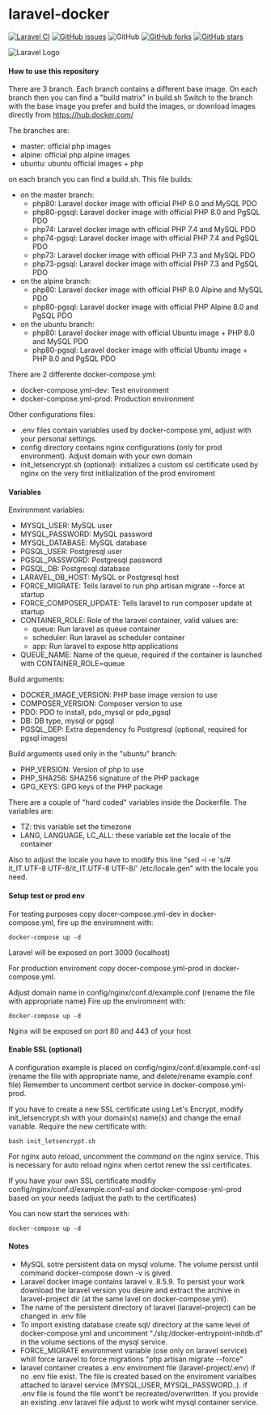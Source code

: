 # laravel-docker

[![Laravel CI](https://github.com/garutilorenzo/laravel-docker/actions/workflows/ci.yml/badge.svg)](https://github.com/garutilorenzo/laravel-docker/actions/workflows/ci.yml)
[![GitHub issues](https://img.shields.io/github/issues/garutilorenzo/laravel-docker)](https://github.com/garutilorenzo/laravel-docker/issues)
![GitHub](https://img.shields.io/github/license/garutilorenzo/laravel-docker)
[![GitHub forks](https://img.shields.io/github/forks/garutilorenzo/laravel-docker)](https://github.com/garutilorenzo/laravel-docker/network)
[![GitHub stars](https://img.shields.io/github/stars/garutilorenzo/laravel-docker)](https://github.com/garutilorenzo/laravel-docker/stargazers)

![Laravel Logo](https://garutilorenzo.github.io/images/laravel.png)

#### How to use this repository

There are 3 branch. Each branch contains a different base image.
On each branch then you can find a "build matrix" in build.sh
Switch to the branch with the base image you prefer and build the images, or download images directly from https://hub.docker.com/

The branches are:

* master: official php images
* alpine: official php alpine images
* ubuntu: ubuntu official images + php

on each branch you can find a build.sh. This file builds:

* on the master branch:
  * php80: Laravel docker image with official PHP 8.0 and MySQL PDO
  * php80-pgsql: Laravel docker image with official PHP 8.0 and PgSQL PDO
  * php74: Laravel docker image with official PHP 7.4 and MySQL PDO
  * php74-pgsql: Laravel docker image with official PHP 7.4 and PgSQL PDO
  * php73: Laravel docker image with official PHP 7.3 and MySQL PDO
  * php73-pgsql: Laravel docker image with official PHP 7.3 and PgSQL PDO
* on the alpine branch:
  * php80: Laravel docker image with official PHP 8.0 Alpine and MySQL PDO
  * php80-pgsql: Laravel docker image with official PHP Alpine 8.0 and PgSQL PDO
* on the ubuntu branch:
  * php80: Laravel docker image with official Ubuntu image + PHP 8.0 and MySQL PDO
  * php80-pgsql: Laravel docker image with official Ubuntu image + PHP 8.0 and PgSQL PDO

There are 2 differente docker-compose.yml:

* docker-compose.yml-dev: Test environment
* docker-compose.yml-prod: Production environment

Other configurations files:

* .env files contain variables used by docker-compose.yml, adjust with your personal settings.
* config directory contains nginx configurations (only for prod environment). Adjust domain with your own domain
* init_letsencrypt.sh (optional): initializes a custom ssl certificate used by nginx on the very first initlialization of the prod enviroment

#### Variables

Environment variables:

* MYSQL_USER: MySQL user
* MYSQL_PASSWORD: MySQL password
* MYSQL_DATABASE: MySQL database
* PGSQL_USER: Postgresql user
* PGSQL_PASSWORD: Postgresql password
* PGSQL_DB: Postgresql database
* LARAVEL_DB_HOST: MySQL or Postgresql host
* FORCE_MIGRATE: Tells laravel to run php artisan migrate --force at startup
* FORCE_COMPOSER_UPDATE: Tells laravel to run composer update at startup
* CONTAINER_ROLE: Role of the laravel container, valid values are:
  * queue: Run laravel as queue container
  * scheduler: Run laravel as scheduler container
  * app: Run laravel to expose http applications
* QUEUE_NAME: Name of the queue, required if the container is launched with CONTAINER_ROLE=queue

Build arguments:

* DOCKER_IMAGE_VERSION: PHP base image version to use
* COMPOSER_VERSION: Composer version to use
* PDO: PDO to install, pdo_mysql or pdo_pgsql
* DB: DB type, mysql or pgsql
* PGSQL_DEP: Extra dependency fo Postgresql (optional, required for pgsql images)

Build arguments used only in the "ubuntu" branch:

* PHP_VERSION: Version of php to use
* PHP_SHA256: SHA256 signature of the PHP package
* GPG_KEYS: GPG keys of the PHP package

There are a couple of "hard coded" variables inside the Dockerfile.
The variables are:

* TZ: this variable set the timezone
* LANG, LANGUAGE, LC_ALL: these variable set the locale of the container

Also to adjust the locale you have to modify this line "sed -i -e 's/# it_IT.UTF-8 UTF-8/it_IT.UTF-8 UTF-8/' /etc/locale.gen" with the locale you need.

#### Setup test or prod env

For testing purposes copy docer-compose.yml-dev in docker-compose.yml, fire up the enviromnent with:

```console
docker-compose up -d
```

Laravel will be exposed on port 3000 (localhost)

For production enviroment copy docer-compose.yml-prod in docker-compose.yml.

Adjust domain name in config/nginx/conf.d/example.conf (rename the file with appropriate name)
Fire up the enviromnent with:

```console
docker-compose up -d
```

Nginx will be exposed on port 80 and 443 of your host

#### Enable SSL (optional)

A configuration example is placed on config/nginx/conf.d/example.conf-ssl (rename the file with appropriate name, and delete/rename example.conf file)
Remember to uncomment certbot service in docker-compose.yml-prod.

If you have to create a new SSL certificate using Let's Encrypt, modify init_letsencrypt.sh with your domain(s) name(s) and change the email variable.
Require the new certificate with:

```console
bash init_letsencrypt.sh
```
For nginx auto reload, uncomment the *command* on the nginx service. This is necessary for auto reload nginx when certot renew the ssl certificates.


If you have your own SSL certificate modifiy config/nginx/conf.d/example.conf-ssl and docker-compose-yml-prod based on your needs (adjust the path to the certificates)

You can now start the services with:

```console
docker-compose up -d
```

#### Notes

* MySQL sotre persistent data on mysql volume. The volume persist until command docker-compose down -v is gived.
* Laravel docker image contains laravel v. 8.5.9. To persist your work download the laravel version you desire and extract the archive in laravel-project dir (at the same lavel on docker-compose.yml).
* The name of the persistent directory of laravel (laravel-project) can be changed in .env file
* To import existing database create sql/ directory at the same level of docker-compose.yml and uncomment "./slq:/docker-entrypoint-initdb.d" in the volume sections of the mysql service.
* FORCE_MIGRATE environment variable (ose only on laravel service) whill force laravel to force migrations "php artisan migrate --force"
* laravel container creates a .env enviroment file (laravel-project/.env) if no .env file exist. The file is created based on the enviroment varialbes attached to laravel service (MYSQL_USER, MYSQL_PASSWORD..). if .env file is found the file wont't be recreated/overwritten. If you provide an existing .env laravel file adjust to work wiht mysql container service.
